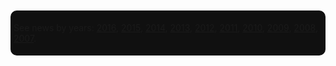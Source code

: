 <div style="padding: 5px; background-color:#101010; border-radius:10px; -moz-border-radius:10px; margin: 2px 0;">

See news by years: [2016](News/2016 "wikilink"),
[2015](News/2015 "wikilink"), [2014](News/2014 "wikilink"),
[2013](News/2013 "wikilink"), [2012](News/2012 "wikilink"),
[2011](News/2011 "wikilink"), [2010](News/2010 "wikilink"),
[2009](News/2009 "wikilink"), [2008](News/2008 "wikilink"),
[2007](News/2007 "wikilink").

</div>